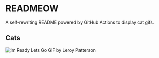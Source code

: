# READMEOW

A self-rewriting README powered by GitHub Actions to display cat gifs.

## Cats

![Im Ready Lets Go GIF by Leroy Patterson](https://media4.giphy.com/media/CjmvTCZf2U3p09Cn0h/200.gif?cid=9acd02davfvf4fdvovsoxkgvbc96tcpe35tppvyyq90g4ot9&ep=v1_gifs_search&rid=200.gif&ct=g)
